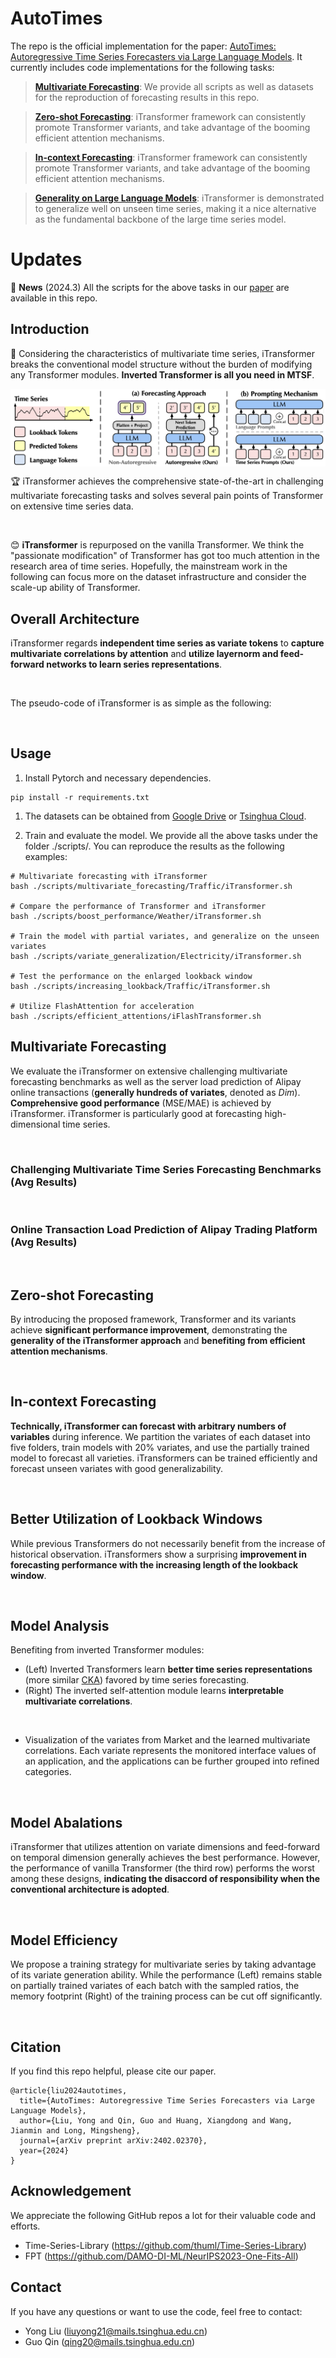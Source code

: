 # AutoTimes

The repo is the official implementation for the paper: [AutoTimes: Autoregressive Time Series Forecasters via Large Language Models](https://arxiv.org/abs/2402.02370). It currently includes code implementations for the following tasks:

> **[Multivariate Forecasting](./scripts/multivariate_forecasting/)**: We provide all scripts as well as datasets for the reproduction of forecasting results in this repo.

> **[Zero-shot Forecasting](./scripts/zeroshot_forecasting/)**:  iTransformer framework can consistently promote Transformer variants, and take advantage of the booming efficient attention mechanisms.

> **[In-context Forecasting](./scripts/in-context_forecasting/)**:  iTransformer framework can consistently promote Transformer variants, and take advantage of the booming efficient attention mechanisms.

> **[Generality on Large Language Models](scripts/llm_generality)**: iTransformer is demonstrated to generalize well on unseen time series, making it a nice alternative as the fundamental backbone of the large time series model.

# Updates

:triangular_flag_on_post: **News** (2024.3) All the scripts for the above tasks in our [paper](https://arxiv.org/pdf/2310.06625.pdf) are available in this repo.


## Introduction

🌟 Considering the characteristics of multivariate time series, iTransformer breaks the conventional model structure without the burden of modifying any Transformer modules. **Inverted Transformer is all you need in MTSF**.

<p align="center">
<img src="./figures/motivation.png"  alt="" align=center />
</p>

🏆 iTransformer achieves the comprehensive state-of-the-art in challenging multivariate forecasting tasks and solves several pain points of Transformer on extensive time series data.

<p align="center">
<img src="./figures/radar.png" height = "360" alt="" align=center />
</p>

😊 **iTransformer** is repurposed on the vanilla Transformer. We think the "passionate modification" of Transformer has got too much attention in the research area of time series. Hopefully, the mainstream work in the following can focus more on the dataset infrastructure and consider the scale-up ability of Transformer.



## Overall Architecture

iTransformer regards **independent time series as variate tokens** to **capture multivariate correlations by attention** and **utilize layernorm and feed-forward networks to learn series representations**.

<p align="center">
<img src="./figures/architecture.png" alt="" align=center />
</p>

The pseudo-code of iTransformer is as simple as the following:

<p align="center">
<img src="./figures/algorithm.png" alt="" align=center />
</p>

## Usage 

1. Install Pytorch and necessary dependencies.

```
pip install -r requirements.txt
```

1. The datasets can be obtained from [Google Drive](https://drive.google.com/file/d/1l51QsKvQPcqILT3DwfjCgx8Dsg2rpjot/view?usp=drive_link) or [Tsinghua Cloud](https://cloud.tsinghua.edu.cn/f/2ea5ca3d621e4e5ba36a/).

2. Train and evaluate the model. We provide all the above tasks under the folder ./scripts/. You can reproduce the results as the following examples:

```
# Multivariate forecasting with iTransformer
bash ./scripts/multivariate_forecasting/Traffic/iTransformer.sh

# Compare the performance of Transformer and iTransformer
bash ./scripts/boost_performance/Weather/iTransformer.sh

# Train the model with partial variates, and generalize on the unseen variates
bash ./scripts/variate_generalization/Electricity/iTransformer.sh

# Test the performance on the enlarged lookback window
bash ./scripts/increasing_lookback/Traffic/iTransformer.sh

# Utilize FlashAttention for acceleration
bash ./scripts/efficient_attentions/iFlashTransformer.sh
```

## Multivariate Forecasting
We evaluate the iTransformer on extensive challenging multivariate forecasting benchmarks as well as the server load prediction of Alipay online transactions (**generally hundreds of variates**, denoted as *Dim*). **Comprehensive good performance** (MSE/MAE) is achieved by iTransformer. iTransformer is particularly good at forecasting high-dimensional time series.

<p align="center">
<img src="./figures/datasets.png" alt="" align=center />
</p>

### Challenging Multivariate Time Series Forecasting Benchmarks (Avg Results)

<p align="center">
<img src="./figures/main_results.png" alt="" align=center />
</p>



### Online Transaction Load Prediction of Alipay Trading Platform (Avg Results) 

<p align="center">
<img src="./figures/main_results_alipay.png" alt="" align=center />
</p>

## Zero-shot Forecasting

By introducing the proposed framework, Transformer and its variants achieve **significant performance improvement**, demonstrating the **generality of the iTransformer approach** and **benefiting from efficient attention mechanisms**.

<p align="center">
<img src="./figures/boosting.png" alt="" align=center />
</p>

## In-context Forecasting

**Technically, iTransformer can forecast with arbitrary numbers of variables** during inference. We partition the variates of each dataset into five folders, train models with 20% variates, and use the partially trained model to forecast all varieties. iTransformers can be trained efficiently and forecast unseen variates with good generalizability.

<p align="center">
<img src="./figures/generability.png" alt="" align=center />
</p>

## Better Utilization of Lookback Windows

While previous Transformers do not necessarily benefit from the increase of historical observation. iTransformers show a surprising **improvement in forecasting performance with the increasing length of the lookback window**.

<p align="center">
<img src="./figures/increase_lookback.png" alt="" align=center />
</p>

## Model Analysis

Benefiting from inverted Transformer modules: 

- (Left) Inverted Transformers learn **better time series representations** (more similar [CKA](https://github.com/jayroxis/CKA-similarity)) favored by time series forecasting.
- (Right) The inverted self-attention module learns **interpretable multivariate correlations**.

<p align="center">
<img src="./figures/analysis.png" alt="" align=center />
</p>

- Visualization of the variates from Market and the learned multivariate correlations. Each variate represents the monitored interface values of an application, and the applications can be further grouped into refined categories.

<p align="center">
<img src="./figures/groups.png" alt="" align=center />
</p>

## Model Abalations

iTransformer that utilizes attention on variate dimensions and feed-forward on temporal dimension generally achieves the best performance. However, the performance of vanilla Transformer (the third row) performs the worst among these designs, **indicating the disaccord of responsibility when the conventional architecture is adopted**.

<p align="center">
<img src="./figures/ablations.png" alt="" align=center />
</p>

## Model Efficiency

We propose a training strategy for multivariate series by taking advantage of its variate generation ability. While the performance (Left) remains stable on partially trained variates of each batch with the sampled ratios, the memory footprint (Right) of the training process can be cut off significantly.

<p align="center">
<img src="./figures/efficient.png" alt="" align=center />
</p>

## Citation

If you find this repo helpful, please cite our paper. 

```
@article{liu2024autotimes,
  title={AutoTimes: Autoregressive Time Series Forecasters via Large Language Models},
  author={Liu, Yong and Qin, Guo and Huang, Xiangdong and Wang, Jianmin and Long, Mingsheng},
  journal={arXiv preprint arXiv:2402.02370},
  year={2024}
}
```

## Acknowledgement

We appreciate the following GitHub repos a lot for their valuable code and efforts.
- Time-Series-Library (https://github.com/thuml/Time-Series-Library)
- FPT (https://github.com/DAMO-DI-ML/NeurIPS2023-One-Fits-All)

## Contact

If you have any questions or want to use the code, feel free to contact:
* Yong Liu (liuyong21@mails.tsinghua.edu.cn)
* Guo Qin (qing20@mails.tsinghua.edu.cn)
